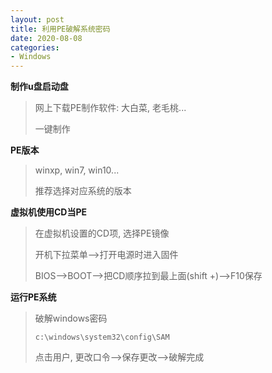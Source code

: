 ```yaml
---
layout: post
title: 利用PE破解系统密码
date: 2020-08-08
categories:
- Windows
---
```

**制作u盘启动盘**

> 网上下载PE制作软件: 大白菜, 老毛桃...
>
> 一键制作

**PE版本**

> winxp, win7, win10...
>
> 推荐选择对应系统的版本

**虚拟机使用CD当PE**

> 在虚拟机设置的CD项, 选择PE镜像
>
> 开机下拉菜单-->打开电源时进入固件
>
> BIOS-->BOOT-->把CD顺序拉到最上面(shift +)-->F10保存

**运行PE系统**

> 破解windows密码
>
> `c:\windows\system32\config\SAM`
>
> 点击用户, 更改口令-->保存更改-->破解完成
